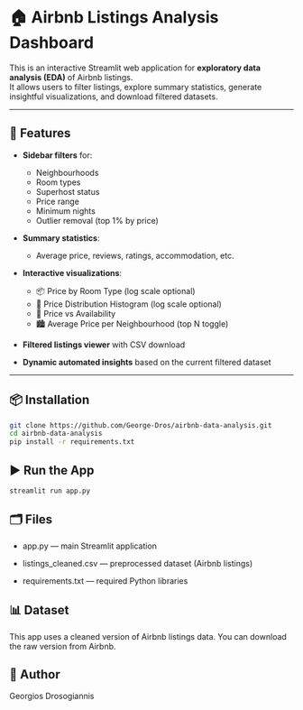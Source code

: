 # 🏠 Airbnb Listings Analysis Dashboard

This is an interactive Streamlit web application for **exploratory data analysis (EDA)** of Airbnb listings.  
It allows users to filter listings, explore summary statistics, generate insightful visualizations, and download filtered datasets.

---

## 🚀 Features

- **Sidebar filters** for:
  - Neighbourhoods
  - Room types
  - Superhost status
  - Price range
  - Minimum nights
  - Outlier removal (top 1% by price)

- **Summary statistics**:
  - Average price, reviews, ratings, accommodation, etc.

- **Interactive visualizations**:
  - 📦 Price by Room Type (log scale optional)
  - 🔹 Price Distribution Histogram (log scale optional)
  - 📍 Price vs Availability
  - 🏙️ Average Price per Neighbourhood (top N toggle)

- **Filtered listings viewer** with CSV download

- **Dynamic automated insights** based on the current filtered dataset

---

## 📦 Installation

```bash
git clone https://github.com/George-Dros/airbnb-data-analysis.git
cd airbnb-data-analysis
pip install -r requirements.txt
```

## ▶️ Run the App

```
streamlit run app.py
```

## 🗂️ Files

* app.py — main Streamlit application

* listings_cleaned.csv — preprocessed dataset (Airbnb listings)

* requirements.txt — required Python libraries

## 📊 Dataset

This app uses a cleaned version of Airbnb listings data.
You can download the raw version from Airbnb.

## 👤 Author

Georgios Drosogiannis
